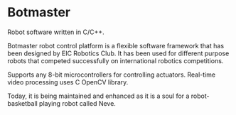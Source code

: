 # Botmaster
Robot software written in C/C++.

Botmaster robot control platform is a flexible software framework that has been designed by EIC Robotics Club. 
It has been used for different purpose robots that competed successfully on international robotics competitions. 

Supports any 8-bit microcontrollers for controlling actuators.
Real-time video processing uses C OpenCV library.

Today, it is being maintained and enhanced as it is a soul for a robot-basketball playing robot called Neve. 
